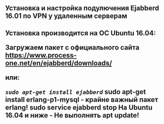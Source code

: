 <h2>Установка и настройка подулючения Ejabberd 16.01 по VPN у удаленным серверам<h2>

Установка производится на ОС Ubuntu 16.04:

Загружаем пакет с официального сайта https://www.process-one.net/en/ejabberd/downloads/

или:

*`sudo apt-get install ejabberd`*
sudo apt-get install erlang-p1-mysql - крайне важный пакет erlang!
sudo service ejabberd stop
На Ubuntu 16.04 и ниже - Не выполнять apt update!
